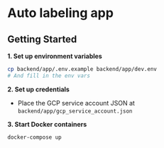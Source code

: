 # Auto labeling app




## Getting Started

**1. Set up environment variables**

```sh
cp backend/app/.env.example backend/app/dev.env
# And fill in the env vars
```

**2. Set up credentials**

- Place the GCP service account JSON at `backend/app/gcp_service_account.json`

**3. Start Docker containers**
```sh
docker-compose up
```